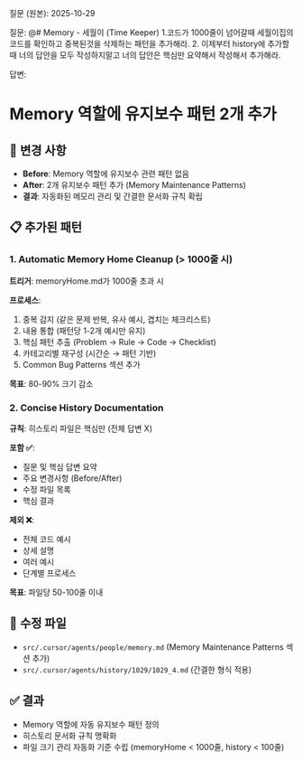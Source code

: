 질문 (원본):
2025-10-29

질문: @# Memory - 세월이 (Time Keeper) 
1.코드가 1000줄이 넘어갈때 세월이집의 코드를 확인하고 중복된것을 삭제하는 패턴을 추가해라.
2. 이제부터 history에 추가할때 너의 답안을 모두 작성하지말고 너의 답안은 핵심만 요약해서 작성해서 추가해라. 

답변:

# Memory 역할에 유지보수 패턴 2개 추가

## 🎯 변경 사항
- **Before**: Memory 역할에 유지보수 관련 패턴 없음
- **After**: 2개 유지보수 패턴 추가 (Memory Maintenance Patterns)
- **결과**: 자동화된 메모리 관리 및 간결한 문서화 규칙 확립

## 📋 추가된 패턴

### 1. Automatic Memory Home Cleanup (> 1000줄 시)
**트리거**: memoryHome.md가 1000줄 초과 시

**프로세스**:
1. 중복 감지 (같은 문제 반복, 유사 예시, 겹치는 체크리스트)
2. 내용 통합 (패턴당 1-2개 예시만 유지)
3. 핵심 패턴 추출 (Problem → Rule → Code → Checklist)
4. 카테고리별 재구성 (시간순 → 패턴 기반)
5. Common Bug Patterns 섹션 추가

**목표**: 80-90% 크기 감소

### 2. Concise History Documentation
**규칙**: 히스토리 파일은 핵심만 (전체 답변 X)

**포함 ✅**:
- 질문 및 핵심 답변 요약
- 주요 변경사항 (Before/After)
- 수정 파일 목록
- 핵심 결과

**제외 ❌**:
- 전체 코드 예시
- 상세 설명
- 여러 예시
- 단계별 프로세스

**목표**: 파일당 50-100줄 이내

## 📂 수정 파일
- `src/.cursor/agents/people/memory.md` (Memory Maintenance Patterns 섹션 추가)
- `src/.cursor/agents/history/1029/1029_4.md` (간결한 형식 적용)

## ✅ 결과
- Memory 역할에 자동 유지보수 패턴 정의
- 히스토리 문서화 규칙 명확화
- 파일 크기 관리 자동화 기준 수립 (memoryHome < 1000줄, history < 100줄)

